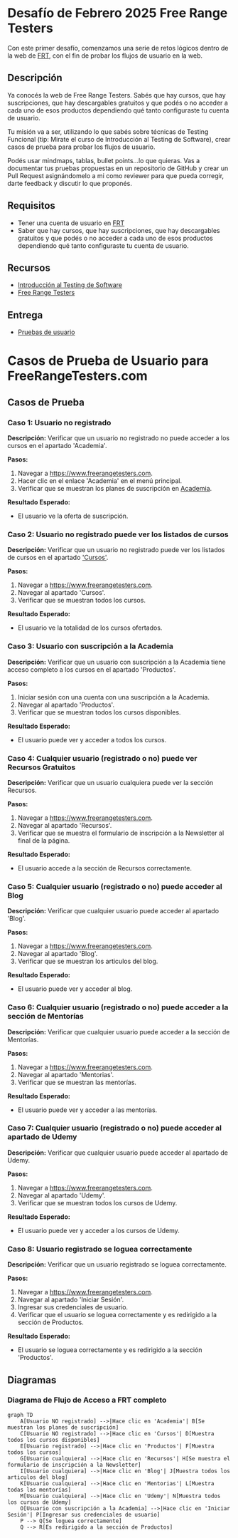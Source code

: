 # Desafío de Febrero 2025 Free Range Testers

Con este primer desafío, comenzamos una serie de retos lógicos dentro de la web de [FRT](https://www.freerangetesters.com), con el fin de probar los flujos de usuario en la web.

## Descripción

Ya conocés la web de Free Range Testers. Sabés que hay cursos, que hay suscripciones, que hay descargables gratuitos y que podés o no acceder a cada uno de esos productos dependiendo qué tanto configuraste tu cuenta de usuario.

Tu misión va a ser, utilizando lo que sabés sobre técnicas de Testing Funcional (tip: Mirate el curso de Introducción al Testing de Software), crear casos de prueba para probar los flujos de usuario.

Podés usar mindmaps, tablas, bullet points...lo que quieras. Vas a documentar tus pruebas propuestas en un repositorio de GitHub y crear un Pull Request asignándomelo a mi como reviewer para que pueda corregir, darte feedback y discutir lo que proponés.

## Requisitos

- Tener una cuenta de usuario en [FRT](https://www.freerangetesters.com)
- Saber que hay cursos, que hay suscripciones, que hay descargables gratuitos y que podés o no acceder a cada uno de esos productos dependiendo qué tanto configuraste tu cuenta de usuario.

## Recursos

- [Introducción al Testing de Software](https://www.udemy.com/course/introduccion-al-testing-de-software/)
- [Free Range Testers](https://www.freerangetesters.com)

## Entrega

- [Pruebas de usuario](https://github.com/javice/FRT_Desafios_Logicos/Desafío_Febrero.md)

# Casos de Prueba de Usuario para FreeRangeTesters.com


## Casos de Prueba

### Caso 1: Usuario no registrado
**Descripción:** Verificar que un usuario no registrado no puede acceder a los cursos en el apartado 'Academia'.

**Pasos:**
1. Navegar a https://www.freerangetesters.com.
2. Hacer clic en el enlace 'Academia' en el menú principal.
3. Verificar que se muestran los planes de suscripción en [Academia](https://www.freerangetesters.com/academia).

**Resultado Esperado:**
- El usuario ve la oferta de suscripción.

### Caso 2: Usuario no registrado puede ver los listados de cursos
**Descripción:** Verificar que un usuario no registrado puede ver los listados de cursos en el apartado ['Cursos'](https://www.freerangetesters.com/cursos).

**Pasos:**
1. Navegar a https://www.freerangetesters.com.
2. Navegar al apartado 'Cursos'.
3. Verificar que se muestran todos los cursos.

**Resultado Esperado:**
- El usuario ve la totalidad de los cursos ofertados.

### Caso 3: Usuario con suscripción a la Academia
**Descripción:** Verificar que un usuario con suscripción a la Academia tiene acceso completo a los cursos en el apartado 'Productos'.

**Pasos:**
1. Iniciar sesión con una cuenta con una suscripción a la Academia.
2. Navegar al apartado 'Productos'.
3. Verificar que se muestran todos los cursos disponibles.

**Resultado Esperado:**
- El usuario puede ver y acceder a todos los cursos.

### Caso 4: Cualquier usuario (registrado o no) puede ver Recursos Gratuitos
**Descripción:** Verificar que un usuario cualquiera puede ver la sección Recursos.

**Pasos:**
1. Navegar a https://www.freerangetesters.com.
2. Navegar al apartado 'Recursos'.
3. Verificar que se muestra el formulario de inscripción a la Newsletter al final de la página.

**Resultado Esperado:**
- El usuario accede a la sección de Recursos correctamente.

### Caso 5: Cualquier usuario (registrado o no) puede acceder al Blog
**Descripción:** Verificar que cualquier usuario puede acceder al apartado 'Blog'.

**Pasos:**
1. Navegar a https://www.freerangetesters.com.
2. Navegar al apartado 'Blog'.
3. Verificar que se muestran los articulos del blog.

**Resultado Esperado:**
- El usuario puede ver y acceder al blog.

### Caso 6: Cualquier usuario (registrado o no) puede acceder a la sección de Mentorías
**Descripción:** Verificar que cualquier usuario puede acceder a la sección de Mentorías.

**Pasos:**
1. Navegar a https://www.freerangetesters.com.
2. Navegar al apartado 'Mentorias'.
3. Verificar que se muestran las mentorías.

**Resultado Esperado:**
- El usuario puede ver y acceder a las mentorías.

### Caso 7: Cualquier usuario (registrado o no) puede acceder al apartado de Udemy
**Descripción:** Verificar que cualquier usuario puede acceder al apartado de Udemy.

**Pasos:**
1. Navegar a https://www.freerangetesters.com.
2. Navegar al apartado 'Udemy'.
3. Verificar que se muestran todos los cursos de Udemy.

**Resultado Esperado:**
- El usuario puede ver y acceder a los cursos de Udemy.

### Caso 8: Usuario registrado se loguea correctamente
**Descripción:** Verificar que un usuario registrado se loguea correctamente.

**Pasos:**
1. Navegar a https://www.freerangetesters.com.
2. Navegar al apartado 'Iniciar Sesión'.
3. Ingresar sus credenciales de usuario.
4. Verificar que el usuario se loguea correctamente y es redirigido a la sección de Productos.

**Resultado Esperado:**
- El usuario se loguea correctamente y es redirigido a la sección 'Productos'.

## Diagramas 

### Diagrama de Flujo de Acceso a FRT completo

```mermaid
graph TD
    A[Usuario NO registrado] -->|Hace clic en 'Academia'| B[Se muestran los planes de suscripción]
    C[Usuario NO registrado] -->|Hace clic en 'Cursos'| D[Muestra todos los cursos disponibles]
    E[Usuario registrado] -->|Hace clic en 'Productos'| F[Muestra todos los cursos]
    G[Usuario cualquiera] -->|Hace clic en 'Recursos'| H[Se muestra el formulario de inscripción a la Newsletter]
    I[Usuario cualquiera] -->|Hace clic en 'Blog'| J[Muestra todos los articulos del blog]
    K[Usuario cualquiera] -->|Hace clic en 'Mentorias'| L[Muestra todas las mentorías]
    M[Usuario cualquiera] -->|Hace clic en 'Udemy'| N[Muestra todos los cursos de Udemy]
    O[Usuario con suscripción a la Academia] -->|Hace clic en 'Iniciar Sesión'| P[Ingresar sus credenciales de usuario]
    P --> Q[Se loguea correctamente]
    Q --> R[Es redirigido a la sección de Productos]
```